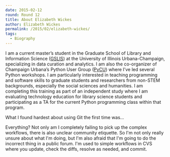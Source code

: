 ```yaml
---
date: 2015-02-12
round: Round 12
title: About Elizabeth Wickes
author: Elizabeth Wickes
permalink: /2015/02/elizabeth-wickes/
tags:
  - Biography
---
```

I am a current master’s student in the Graduate School of Library and Information Science ([GSLIS](https://www.lis.illinois.edu/)) at the University of Illinois Urbana-Champaign, specializing in data curation and analytics.  I am also the co-organizer of Champaign Urbana’s Python User Group ([PyCU](http://py-cu.github.io/)) where I’ve led several Python workshops.  I am particularly interested in teaching programming and software skills to graduate students and researchers from non-STEM backgrounds, especially the social sciences and humanities.  I am completing this training as part of an independent study where I am evaluating technology education for library science students and participating as a TA for the current Python programming class within that program.  

What I found hardest about using Git the first time was...

Everything?  Not only am I completely failing to pick up the complex workflows, there is also unclear community etiquette.  So I'm not only really unsure about what I'm doing, but I'm also afraid that I'm going to do the incorrect thing in a public forum.  I'm used to simple workflows in CVS where you update, check the diffs, resolve as needed, and commit.
